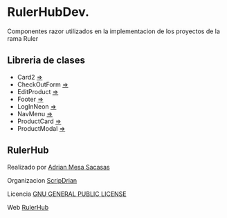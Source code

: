 # RulerHubDev.
Componentes razor utilizados en la implementacion de los proyectos de la rama Ruler
## Libreria de clases 
* Card2 [=>](GitStuff/Card2.md)
* CheckOutForm [=>](GitStuff/CheckOutForm.md)
* EditProduct [=>](GitStuff/EditProduct.md)
* Footer [=>](GitStuff/Footer.md)
* LogInNeon [=>](GitStuff/LogInNeon.md)
* NavMenu [=>](GitStuff/NavMenu.md)
* ProductCard [=>](GitStuff/ProductCard.md)
* ProductModal [=>](GitStuff/ProductModal.md)
## RulerHub
Realizado por [Adrian Mesa Sacasas](https://github.com/034Adrian)

Organizacion [ScripDrian](https://github.com/ScripDrian)

Licencia [GNU GENERAL PUBLIC LICENSE](LICENSE.txt)

Web [RulerHub](https://rulerhub.cu)